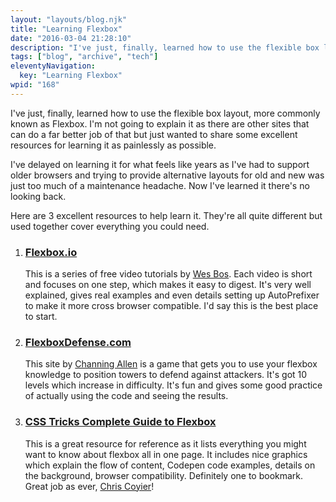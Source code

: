 ```yaml
---
layout: "layouts/blog.njk"
title: "Learning Flexbox"
date: "2016-03-04 21:28:10"
description: "I've just, finally, learned how to use the flexible box layout, more commonly known as Flexbox"
tags: ["blog", "archive", "tech"]
eleventyNavigation:
  key: "Learning Flexbox"
wpid: "168"
---
```


I've just, finally, learned how to use the flexible box layout, more commonly known as Flexbox. I'm not going to explain it as there are other sites that can do a far better job of that but just wanted to share some excellent resources for learning it as painlessly as possible.

I've delayed on learning it for what feels like years as I've had to support older browsers and trying to provide alternative layouts for old and new was just too much of a maintenance headache. Now I've learned it there's no looking back.

Here are 3 excellent resources to help learn it. They're all quite different but used together cover everything you could need.

<ol>
	<li>
<h3><a href="http://flexbox.io/" target="_blank">Flexbox.io</a></h3>
This is a series of free video tutorials by <a href="https://twitter.com/wesbos" target="_blank">Wes Bos</a>. Each video is short and focuses on one step, which makes it easy to digest. It's very well explained, gives real examples and even details setting up AutoPrefixer to make it more cross browser compatible. I'd say this is the best place to start.</li>
	<li>
<h3><a href="http://www.flexboxdefense.com/" target="_blank">FlexboxDefense.com</a></h3>
This site by <a href="https://twitter.com/ChanningAllen" target="_blank">Channing Allen</a> is a game that gets you to use your flexbox knowledge to position towers to defend against attackers. It's got 10 levels which increase in difficulty. It's fun and gives some good practice of actually using the code and seeing the results.</li>
	<li>
<h3><a href="https://css-tricks.com/snippets/css/a-guide-to-flexbox/" target="_blank">CSS Tricks Complete Guide to Flexbox</a></h3>
This is a great resource for reference as it lists everything you might want to know about flexbox all in one page. It includes nice graphics which explain the flow of content, Codepen code examples, details on the background, browser compatibility. Definitely one to bookmark. Great job as ever, <a href="https://twitter.com/chriscoyier" target="_blank">Chris Coyier</a>!</li>
</ol>
